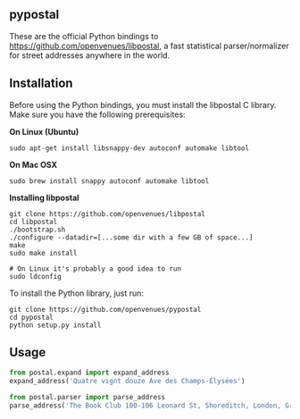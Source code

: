 pypostal
--------

These are the official Python bindings to https://github.com/openvenues/libpostal, a fast statistical parser/normalizer for street addresses anywhere in the world. 

Installation
------------

Before using the Python bindings, you must install the libpostal C library. Make sure you have the following prerequisites:

**On Linux (Ubuntu)**
```
sudo apt-get install libsnappy-dev autoconf automake libtool
```

**On Mac OSX**
```
sudo brew install snappy autoconf automake libtool
```

**Installing libpostal**

```
git clone https://github.com/openvenues/libpostal
cd libpostal
./bootstrap.sh
./configure --datadir=[...some dir with a few GB of space...]
make
sudo make install

# On Linux it's probably a good idea to run
sudo ldconfig
```

To install the Python library, just run:

```
git clone https://github.com/openvenues/pypostal
cd pypostal
python setup.py install
```

Usage
-----

```python
from postal.expand import expand_address
expand_address('Quatre vignt douze Ave des Champs-Élysées')

from postal.parser import parse_address
parse_address('The Book Club 100-106 Leonard St, Shoreditch, London, Greater London, EC2A 4RH, United Kingdom')
```
